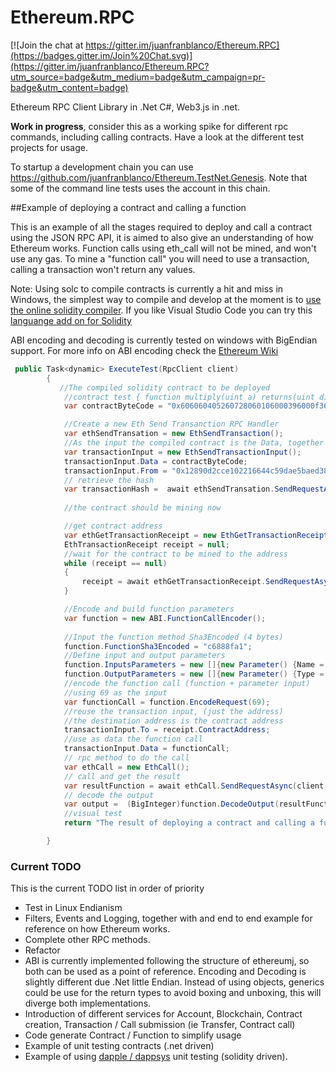 # Ethereum.RPC

[![Join the chat at https://gitter.im/juanfranblanco/Ethereum.RPC](https://badges.gitter.im/Join%20Chat.svg)](https://gitter.im/juanfranblanco/Ethereum.RPC?utm_source=badge&utm_medium=badge&utm_campaign=pr-badge&utm_content=badge)

Ethereum RPC Client Library in .Net C#, Web3.js in .net.

**Work in progress**, consider this as a working spike for different rpc commands, including calling contracts. Have a look at the different test projects for usage. 

To startup a development chain you can use https://github.com/juanfranblanco/Ethereum.TestNet.Genesis. Note that some of the command line tests uses the account in this chain.

##Example of deploying a contract and calling a function

This is an example of all the stages required to deploy and call a contract using the JSON RPC API, it is aimed to also give an understanding of how Ethereum works. Function calls using eth_call will not be mined, and won't use any gas. To mine a "function call" you will need to use a transaction, calling a transaction won't return any values.

Note: Using solc to compile contracts is currently a hit and miss in Windows, the simplest way to compile and develop at the moment is to [use the online solidity compiler](https://chriseth.github.io/browser-solidity/). If you like Visual Studio Code you can try this [languange add on for Solidity](https://marketplace.visualstudio.com/items/JuanBlanco.solidity)

ABI encoding and decoding is currently tested on windows with BigEndian support. For more info on ABI encoding check the [Ethereum Wiki](https://github.com/ethereum/wiki/wiki/Ethereum-Contract-ABI) 



```csharp
 public Task<dynamic> ExecuteTest(RpcClient client)
        {
           //The compiled solidity contract to be deployed
            //contract test { function multiply(uint a) returns(uint d) { return a * 7; } }
            var contractByteCode = "0x606060405260728060106000396000f360606040526000357c010000000000000000000000000000000000000000000000000000000090048063c6888fa1146037576035565b005b604b60048080359060200190919050506061565b6040518082815260200191505060405180910390f35b6000600782029050606d565b91905056";

            //Create a new Eth Send Transanction RPC Handler
            var ethSendTransation = new EthSendTransaction();
            //As the input the compiled contract is the Data, together with our address
            var transactionInput = new EthSendTransactionInput();
            transactionInput.Data = contractByteCode;
            transactionInput.From = "0x12890d2cce102216644c59dae5baed380d84830c";
            // retrieve the hash
            var transactionHash =  await ethSendTransation.SendRequestAsync(client, transactionInput);
            
            //the contract should be mining now

            //get contract address 
            var ethGetTransactionReceipt = new EthGetTransactionReceipt();
            EthTransactionReceipt receipt = null;
            //wait for the contract to be mined to the address
            while (receipt == null)
            {
                receipt = await ethGetTransactionReceipt.SendRequestAsync(client, transactionHash);
            }

            //Encode and build function parameters 
            var function = new ABI.FunctionCallEncoder();
            
            //Input the function method Sha3Encoded (4 bytes) 
            function.FunctionSha3Encoded = "c6888fa1";
            //Define input and output parameters
            function.InputsParameters = new []{new Parameter() {Name = "a", Type = ABIType.CreateABIType("uint")}};
            function.OutputParameters = new []{new Parameter() {Type = ABIType.CreateABIType("uint")}};
            //encode the function call (function + parameter input)
            //using 69 as the input
            var functionCall = function.EncodeRequest(69);
            //reuse the transaction input, (just the address) 
            //the destination address is the contract address
            transactionInput.To = receipt.ContractAddress;
            //use as data the function call
            transactionInput.Data = functionCall;
            // rpc method to do the call
            var ethCall = new EthCall();
            // call and get the result
            var resultFunction = await ethCall.SendRequestAsync(client, transactionInput);
            // decode the output
            var output =  (BigInteger)function.DecodeOutput(resultFunction)[0].Result;
            //visual test 
            return "The result of deploying a contract and calling a function to multiply 7 by 69 is: " + (int)output  + " and should be 483";

        }
```

### Current TODO
This is the current TODO list in order of priority 
* Test in Linux Endianism
* Filters, Events and Logging, together with and end to end example for reference on how Ethereum works.
* Complete other RPC methods.
* Refactor 
* ABI is currently implemented following the structure of ethereumj, so both can be used as a point of reference. Encoding and Decoding is slightly different due .Net little Endian. Instead of using objects, generics could be use for the return types to avoid boxing and unboxing, this will diverge both implementations.
* Introduction of different services for Account, Blockchain, Contract creation, Transaction / Call submission (ie Transfer, Contract call)
* Code generate Contract / Function to simplify usage 
* Example of unit testing contracts (.net driven)
* Example of using [dapple / dappsys](https://github.com/NexusDevelopment/dapple) unit testing (solidity driven).
